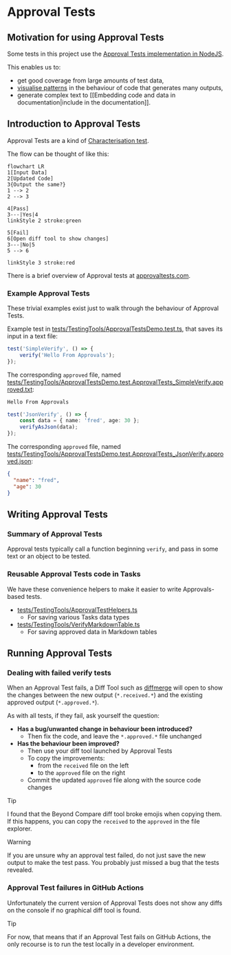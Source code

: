 # Approval Tests

## Motivation for using Approval Tests

Some tests in this project use the [Approval Tests implementation in NodeJS](https://github.com/approvals/Approvals.NodeJS).

This enables us to:

- get good coverage from large amounts of test data,
- [visualise patterns](https://github.com/obsidian-tasks-group/obsidian-tasks/blob/main/tests/Query/Filter/ReferenceDocs/FilterReference/DateFieldReference.test.explain_date_reference_last-this-next-weekday.approved.explanation.text) in the behaviour of code that generates many outputs,
- generate complex text to [[Embedding code and data in documentation|include in the documentation]].

## Introduction to Approval Tests

Approval Tests are a kind of [Characterisation test](https://en.wikipedia.org/wiki/Characterization_test).

The flow can be thought of like this:

```mermaid
flowchart LR
1[Input Data]
2[Updated Code]
3{Output the same?}
1 --> 2
2 --> 3

4[Pass]
3---|Yes|4
linkStyle 2 stroke:green

5[Fail]
6[Open diff tool to show changes]
3---|No|5
5 --> 6

linkStyle 3 stroke:red
```

There is a brief overview of Approval tests at [approvaltests.com](https://approvaltests.com).

### Example Approval Tests

These trivial examples exist just to walk through the behaviour of Approval Tests.

Example test in [tests/TestingTools/ApprovalTestsDemo.test.ts](https://github.com/obsidian-tasks-group/obsidian-tasks/blob/main/tests/TestingTools/ApprovalTestsDemo.test.ts), that saves its input in a text file:

<!-- snippet: approval-test-as-text -->
```ts
test('SimpleVerify', () => {
    verify('Hello From Approvals');
});
```
<!-- endSnippet -->

The corresponding `approved` file, named [tests/TestingTools/ApprovalTestsDemo.test.ApprovalTests_SimpleVerify.approved.txt](https://github.com/obsidian-tasks-group/obsidian-tasks/blob/main/tests/TestingTools/ApprovalTestsDemo.test.ApprovalTests_SimpleVerify.approved.txt):

<!-- snippet: ApprovalTestsDemo.test.ApprovalTests_SimpleVerify.approved.txt -->
```txt
Hello From Approvals
```
<!-- endSnippet -->

<!-- snippet: approval-test-as-json -->
```ts
test('JsonVerify', () => {
    const data = { name: 'fred', age: 30 };
    verifyAsJson(data);
});
```
<!-- endSnippet -->

The corresponding `approved` file, named [tests/TestingTools/ApprovalTestsDemo.test.ApprovalTests_JsonVerify.approved.json](https://github.com/obsidian-tasks-group/obsidian-tasks/blob/main/tests/TestingTools/ApprovalTestsDemo.test.ApprovalTests_JsonVerify.approved.json):

<!-- snippet: ApprovalTestsDemo.test.ApprovalTests_JsonVerify.approved.json -->
```json
{
  "name": "fred",
  "age": 30
}
```
<!-- endSnippet -->

## Writing Approval Tests

### Summary of Approval Tests

Approval tests typically call a function beginning `verify`, and pass
in some text or an object to be tested.

### Reusable Approval Tests code in Tasks

We have these convenience helpers to make it easier to write Approvals-based tests.

- [tests/TestingTools/ApprovalTestHelpers.ts](https://github.com/obsidian-tasks-group/obsidian-tasks/blob/main/tests/TestingTools/ApprovalTestHelpers.ts)
  - For saving various Tasks data types
- [tests/TestingTools/VerifyMarkdownTable.ts](https://github.com/obsidian-tasks-group/obsidian-tasks/blob/main/tests/TestingTools/VerifyMarkdownTable.ts)
  - For saving approved data in Markdown tables

## Running Approval Tests

### Dealing with failed verify tests

When an Approval Test fails, a Diff Tool such as [diffmerge](https://sourcegear.com/diffmerge/) will open to show the changes between the new output (`*.received.*`) and the existing approved output (`*.approved.*`).

As with all tests, if they fail, ask yourself the question:

- **Has a bug/unwanted change in behaviour been introduced?**
  - Then fix the code, and leave the `*.approved.*` file unchanged
- **Has the behaviour been improved?**
  - Then use your diff tool launched by Approval Tests
  - To copy the improvements:
    - from the `received` file on the left
    - to the `approved` file on the right
  - Commit the updated `approved` file along with the source code changes

> [!tip]
> I found that the Beyond Compare diff tool broke emojis when copying them. If this happens, you can copy the `received` to the `approved` in the file explorer.

> [!warning]
> If you are unsure why an approval test failed, do not just save the new output to make the test pass. You probably just missed a bug that the tests revealed.

### Approval Test failures in GitHub Actions

Unfortunately the current version of Approval Tests does not show any diffs on the console if no graphical diff tool is found.

> [!tip]
> For now, that means that if an Approval Test fails on GitHub Actions, the only recourse is to run the test locally in a developer environment.

